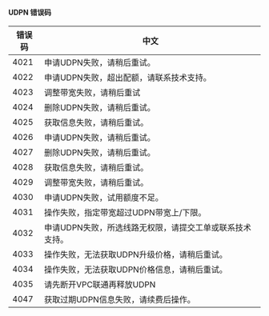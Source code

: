 

#### UDPN 错误码

| 错误码 | 中文                                                     |
|---|---|
| 4021   | 申请UDPN失败，请稍后重试。                               |
| 4022   | 申请UDPN失败，超出配额，请联系技术支持。                 |
| 4023   | 调整带宽失败，请稍后重试                                 |
| 4024   | 删除UDPN失败，请稍后重试。                               |
| 4025   | 获取信息失败，请稍后重试。                               |
| 4026   | 申请UDPN失败，请稍后重试。                               |
| 4027   | 删除UDPN失败，请稍后重试。                               |
| 4028   | 获取信息失败，请稍后重试。                               |
| 4029   | 调整带宽失败，请稍后重试。                               |
| 4030   | 申请UDPN失败，试用额度不足。                             |
| 4031   | 操作失败，指定带宽超过UDPN带宽上/下限。                  |
| 4032   | 申请UDPN失败，所选线路无权限，请提交工单或联系技术支持。 |
| 4033   | 操作失败，无法获取UDPN升级价格，请稍后重试。             |
| 4034   | 操作失败，无法获取UDPN价格信息，请稍后重试。             |
| 4035   | 请先断开VPC联通再释放UDPN                                |
| 4047   | 获取过期UDPN信息失败，请续费后操作。                     |


